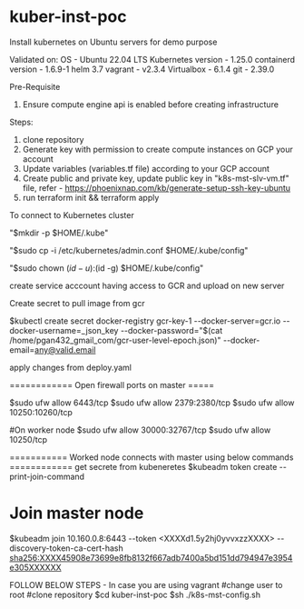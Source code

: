 # kuber-inst-poc
Install kubernetes on Ubuntu servers for demo purpose

Validated on:
OS - Ubuntu 22.04 LTS
Kubernetes version - 1.25.0
containerd version - 1.6.9-1
helm 3.7
vagrant - v2.3.4
Virtualbox - 6.1.4
git - 2.39.0

Pre-Requisite
1. Ensure compute engine api is enabled before creating infrastructure

Steps:
1. clone repository
2. Generate key with permission to create compute instances on GCP your account
2. Update variables (variables.tf file) according to your GCP account
3. Create public and private key, update public key in "k8s-mst-slv-vm.tf" file, refer - https://phoenixnap.com/kb/generate-setup-ssh-key-ubuntu
4. run terraform init && terraform apply

To connect to Kubernetes cluster

  "$mkdir -p $HOME/.kube"
  
  "$sudo cp -i /etc/kubernetes/admin.conf $HOME/.kube/config"
  
  "$sudo chown $(id -u):$(id -g) $HOME/.kube/config"

create service acccount having access to GCR and upload on new server

Create secret to pull image from gcr

$kubectl create secret docker-registry gcr-key-1 --docker-server=gcr.io --docker-username=_json_key --docker-password="$(cat /home/pgan432_gmail_com/gcr-user-level-epoch.json)" --docker-email=any@valid.email

apply changes from deploy.yaml

============ Open firewall ports on master =====

$sudo ufw allow 6443/tcp
$sudo ufw allow 2379:2380/tcp
$sudo ufw allow 10250:10260/tcp

#On worker node
$sudo ufw allow 30000:32767/tcp
$sudo ufw allow 10250/tcp

=========== Worked node connects with master using below commands ============
get secrete from kubeneretes 
$kubeadm token create --print-join-command

# Join master node
$kubeadm join 10.160.0.8:6443 --token <XXXXd1.5y2hj0yvvxzzXXXX> --discovery-token-ca-cert-hash <sha256:XXXX45908e73699e8fb8132f667adb7400a5bd151dd794947e3954e305XXXXXX>
  

FOLLOW BELOW STEPS - In case you are using vagrant
#change user to root
#clone repository
$cd kuber-inst-poc
$sh ./k8s-mst-config.sh
